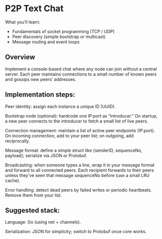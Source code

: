 # P2P Text Chat

What you’ll learn:

- Fundamentals of socket programming (TCP / UDP)
- Peer discovery (simple bootstrap or multicast)
- Message routing and event loops

## Overview

Implement a console-based chat where any node can join without a central server. Each peer maintains connections to a small number of known peers and gossips new peers’ addresses.

## Implementation steps:

Peer identity: assign each instance a unique ID (UUID).

Bootstrap node (optional): hardcode one IP:port as “introducer.” On startup, a new peer connects to the introducer to fetch a small list of live peers.

Connection management: maintain a list of active peer endpoints (IP:port). On incoming connection, add to your peer list; on outgoing, add reciprocally.

Message format: define a simple struct like {senderID, sequenceNo, payload}; serialize via JSON or Protobuf.

Broadcasting: when someone types a line, wrap it in your message format and forward to all connected peers. Each recipient forwards to their peers unless they’ve seen that message sequenceNo before (use a small LRU cache).

Error handling: detect dead peers by failed writes or periodic heartbeats. Remove them from your list.

## Suggested stack:

Language: Go (using net + channels).

Serialization: JSON for simplicity; switch to Protobuf once core works.
